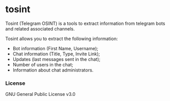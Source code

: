# tosint

Tosint (Telegram OSINT) is a tools to extract information from telegram bots and related associated channels.

Tosint allows you to extract the following information:

* Bot information (First Name, Username);
* Chat information (Title, Type, Invite Link);
* Updates (last messages sent in the chat);
* Number of users in the chat;
* Information about chat administrators.

### License

GNU General Public License v3.0